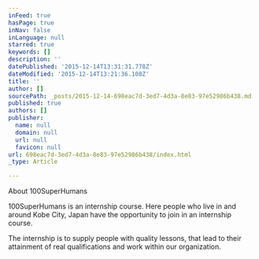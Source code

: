 ```yaml
---
inFeed: true
hasPage: true
inNav: false
inLanguage: null
starred: true
keywords: []
description: ''
datePublished: '2015-12-14T13:31:31.778Z'
dateModified: '2015-12-14T13:21:36.108Z'
title: ''
author: []
sourcePath: _posts/2015-12-14-698eac7d-3ed7-4d3a-8e83-97e52986b438.md
published: true
authors: []
publisher:
  name: null
  domain: null
  url: null
  favicon: null
url: 698eac7d-3ed7-4d3a-8e83-97e52986b438/index.html
_type: Article

---
```

About 100SuperHumans

100SuperHumans is an internship course. Here people who live in and around Kobe City, Japan have the opportunity to join in an internship course.

The internship is to supply people with quality lessons, that lead to their attainment of real qualifications and work within our organization.